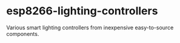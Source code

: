 # esp8266-lighting-controllers
Various smart lighting controllers from inexpensive easy-to-source components.
